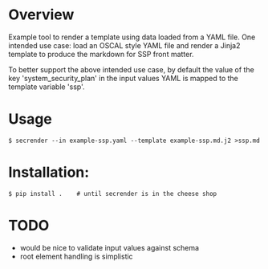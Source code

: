 # Overview

Example tool to render a template using data loaded from a YAML
file.  One intended use case: load an OSCAL style YAML file and render
a Jinja2 template to produce the markdown for SSP front matter.

To better support the above intended use case, by default
the value of the key 'system_security_plan' in the input values YAML
is mapped to the template variable 'ssp'.

# Usage

```
$ secrender --in example-ssp.yaml --template example-ssp.md.j2 >ssp.md
```

# Installation:

```
$ pip install .    # until secrender is in the cheese shop
```

# TODO

- would be nice to validate input values against schema
- root element handling is simplistic
